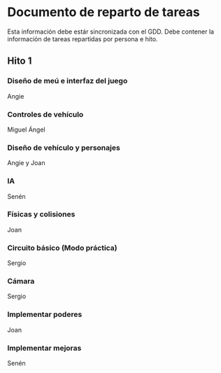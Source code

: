 # Documento de reparto de tareas
Esta información debe estár sincronizada con el GDD. Debe contener la información de tareas repartidas por persona e hito.

## Hito 1

### Diseño de meú e interfaz del juego
Angie

### Controles de vehículo
Miguel Ángel

### Diseño de vehículo y personajes 
Angie y Joan

### IA
Senén 

### Físicas y colisiones
Joan

### Circuito básico (Modo práctica)
Sergio

### Cámara 
Sergio

### Implementar poderes
Joan

### Implementar mejoras
Senén
